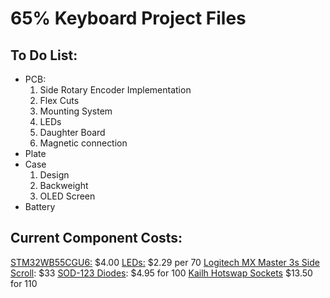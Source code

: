 # 65% Keyboard Project Files
## To Do List:
* PCB:
  1. Side Rotary Encoder Implementation
  2. Flex Cuts
  3. Mounting System
  4. LEDs
  5. Daughter Board
  6. Magnetic connection
* Plate
* Case
  1. Design
  2. Backweight
  3. OLED Screen
* Battery


## Current Component Costs:

[STM32WB55CGU6:](https://estore.st.com/en/stm32wb55cgu6-cpn.html) $4.00
[LEDs:](https://www.aliexpress.us/item/2251832648616581.html?gatewayAdapt=glo2usa4itemAdapt) $2.29 per 70
[Logitech MX Master 3s Side Scroll](https://www.aliexpress.us/item/3256805736389448.html?spm=a2g0o.order_list.order_list_main.5.6ac41802afgPFI&gatewayAdapt=glo2usa): $33
[SOD-123 Diodes](https://www.adafruit.com/product/5099): $4.95 for 100
[Kailh Hotswap Sockets](https://cannonkeys.com/products/kailh-mx-hotswap-sockets?variant=40866971091055) $13.50 for 110

